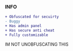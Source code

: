 ### INFO

```diff
+ Obfuscated for secuirty
- Buggy
+ Has admin panel
+ Has secure anti cheat
+ Fully customizable
```

IM NOT UNOBFUSCATING THIS
